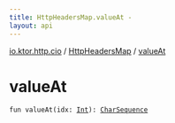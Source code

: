 ```yaml
---
title: HttpHeadersMap.valueAt - 
layout: api
---
```


<div class='api-docs-breadcrumbs'><a href="../index.html">io.ktor.http.cio</a> / <a href="index.html">HttpHeadersMap</a> / <a href="./value-at.html">valueAt</a></div>

# valueAt

<div class="signature"><code><span class="keyword">fun </span><span class="identifier">valueAt</span><span class="symbol">(</span><span class="parameterName" id="io.ktor.http.cio.HttpHeadersMap$valueAt(kotlin.Int)/idx">idx</span><span class="symbol">:</span>&nbsp;<a href="https://kotlinlang.org/api/latest/jvm/stdlib/kotlin/-int/index.html"><span class="identifier">Int</span></a><span class="symbol">)</span><span class="symbol">: </span><a href="https://kotlinlang.org/api/latest/jvm/stdlib/kotlin/-char-sequence/index.html"><span class="identifier">CharSequence</span></a></code></div>
